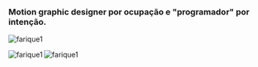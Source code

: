 <h3 align="left">Motion graphic designer por ocupação e "programador" por intenção.</h3>

<p align="left"> <img src="https://komarev.com/ghpvc/?username=farique1" alt="farique1" /> </p>

<p><img align="left" src="https://github-readme-stats.vercel.app/api/top-langs/?username=farique1&layout=compact&hide=html" alt="farique1" /></p>

<p>&nbsp;<img align="left" src="https://github-readme-stats.vercel.app/api?username=farique1&show_icons=true" alt="farique1" /></p>
